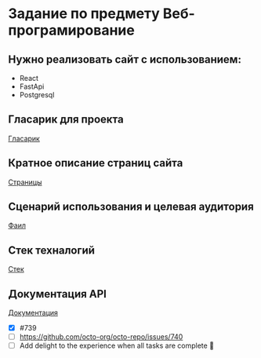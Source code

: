 # Задание по предмету Веб-програмирование

## Нужно реализовать сайт с использованием:

- React
- FastApi
- Postgresql

## Гласарик для проекта

[Гласарик](./technical_specification/glossary.md)

## Кратное описание страниц сайта

[Страницы](./technical_specification/site_pages.md)

## Сценарий использования и целевая аудитория

[Фаил](./technical_specification/general_requirements.md)

## Стек техналогий
[Стек](./technical_specification/stack.md)

## Документация API
[Документация](./backend/readme.md)

- [x] #739
- [ ] https://github.com/octo-org/octo-repo/issues/740
- [ ] Add delight to the experience when all tasks are complete :tada: